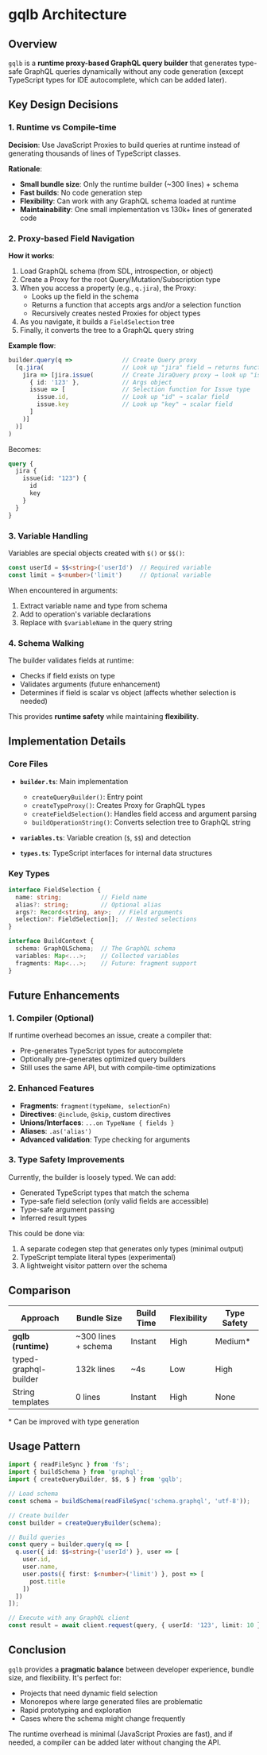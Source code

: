 # gqlb Architecture

## Overview

`gqlb` is a **runtime proxy-based GraphQL query builder** that generates type-safe GraphQL queries dynamically without any code generation (except TypeScript types for IDE autocomplete, which can be added later).

## Key Design Decisions

### 1. Runtime vs Compile-time

**Decision**: Use JavaScript Proxies to build queries at runtime instead of generating thousands of lines of TypeScript classes.

**Rationale**:
- **Small bundle size**: Only the runtime builder (~300 lines) + schema
- **Fast builds**: No code generation step
- **Flexibility**: Can work with any GraphQL schema loaded at runtime
- **Maintainability**: One small implementation vs 130k+ lines of generated code

### 2. Proxy-based Field Navigation

**How it works**:
1. Load GraphQL schema (from SDL, introspection, or object)
2. Create a Proxy for the root Query/Mutation/Subscription type
3. When you access a property (e.g., `q.jira`), the Proxy:
   - Looks up the field in the schema
   - Returns a function that accepts args and/or a selection function
   - Recursively creates nested Proxies for object types
4. As you navigate, it builds a `FieldSelection` tree
5. Finally, it converts the tree to a GraphQL query string

**Example flow**:
```typescript
builder.query(q =>              // Create Query proxy
  [q.jira(                      // Look up "jira" field → returns function
    jira => [jira.issue(        // Create JiraQuery proxy → look up "issue"
      { id: '123' },            // Args object
      issue => [                // Selection function for Issue type
        issue.id,               // Look up "id" → scalar field
        issue.key               // Look up "key" → scalar field
      ]
    )]
  )]
)
```

Becomes:
```graphql
query {
  jira {
    issue(id: "123") {
      id
      key
    }
  }
}
```

### 3. Variable Handling

Variables are special objects created with `$()` or `$$()`:

```typescript
const userId = $$<string>('userId')  // Required variable
const limit = $<number>('limit')     // Optional variable
```

When encountered in arguments:
1. Extract variable name and type from schema
2. Add to operation's variable declarations
3. Replace with `$variableName` in the query string

### 4. Schema Walking

The builder validates fields at runtime:
- Checks if field exists on type
- Validates arguments (future enhancement)
- Determines if field is scalar vs object (affects whether selection is needed)

This provides **runtime safety** while maintaining **flexibility**.

## Implementation Details

### Core Files

- **`builder.ts`**: Main implementation
  - `createQueryBuilder()`: Entry point
  - `createTypeProxy()`: Creates Proxy for GraphQL types
  - `createFieldSelection()`: Handles field access and argument parsing
  - `buildOperationString()`: Converts selection tree to GraphQL string

- **`variables.ts`**: Variable creation (`$`, `$$`) and detection

- **`types.ts`**: TypeScript interfaces for internal data structures

### Key Types

```typescript
interface FieldSelection {
  name: string;           // Field name
  alias?: string;         // Optional alias
  args?: Record<string, any>;  // Field arguments
  selection?: FieldSelection[];  // Nested selections
}

interface BuildContext {
  schema: GraphQLSchema;  // The GraphQL schema
  variables: Map<...>;    // Collected variables
  fragments: Map<...>;    // Future: fragment support
}
```

## Future Enhancements

### 1. Compiler (Optional)

If runtime overhead becomes an issue, create a compiler that:
- Pre-generates TypeScript types for autocomplete
- Optionally pre-generates optimized query builders
- Still uses the same API, but with compile-time optimizations

### 2. Enhanced Features

- **Fragments**: `fragment(typeName, selectionFn)`
- **Directives**: `@include`, `@skip`, custom directives
- **Unions/Interfaces**: `...on TypeName { fields }`
- **Aliases**: `.as('alias')`
- **Advanced validation**: Type checking for arguments

### 3. Type Safety Improvements

Currently, the builder is loosely typed. We can add:
- Generated TypeScript types that match the schema
- Type-safe field selection (only valid fields are accessible)
- Type-safe argument passing
- Inferred result types

This could be done via:
1. A separate codegen step that generates only types (minimal output)
2. TypeScript template literal types (experimental)
3. A lightweight visitor pattern over the schema

## Comparison

| Approach | Bundle Size | Build Time | Flexibility | Type Safety |
|----------|-------------|------------|-------------|-------------|
| **gqlb (runtime)** | ~300 lines + schema | Instant | High | Medium* |
| typed-graphql-builder | 132k lines | ~4s | Low | High |
| String templates | 0 lines | Instant | High | None |

\* Can be improved with type generation

## Usage Pattern

```typescript
import { readFileSync } from 'fs';
import { buildSchema } from 'graphql';
import { createQueryBuilder, $$, $ } from 'gqlb';

// Load schema
const schema = buildSchema(readFileSync('schema.graphql', 'utf-8'));

// Create builder
const builder = createQueryBuilder(schema);

// Build queries
const query = builder.query(q => [
  q.user({ id: $$<string>('userId') }, user => [
    user.id,
    user.name,
    user.posts({ first: $<number>('limit') }, post => [
      post.title
    ])
  ])
]);

// Execute with any GraphQL client
const result = await client.request(query, { userId: '123', limit: 10 });
```

## Conclusion

`gqlb` provides a **pragmatic balance** between developer experience, bundle size, and flexibility. It's perfect for:
- Projects that need dynamic field selection
- Monorepos where large generated files are problematic
- Rapid prototyping and exploration
- Cases where the schema might change frequently

The runtime overhead is minimal (JavaScript Proxies are fast), and if needed, a compiler can be added later without changing the API.

